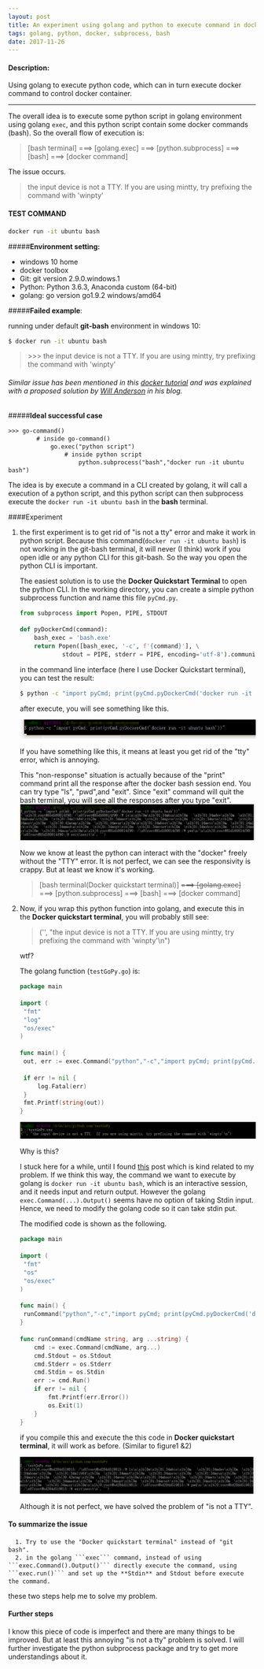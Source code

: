 ```yaml
---
layout: post
title: An experiment using golang and python to execute command in docker
tags: golang, python, docker, subprocess, bash
date: 2017-11-26
---
```


#### Description:

Using golang to execute python code, which can in turn execute docker command to control docker container.

<!--more-->

---

The overall idea is to execute some python script in golang environment using golang ```exec```, and this python script contain some docker commands (bash). So the overall flow of execution is:

> [bash terminal] ===> [golang.exec] ===> [python.subprocess] ===> [bash] ===> [docker command]

The issue occurs. 

> the input device is not a TTY.  If you are using mintty, try prefixing the command with 'winpty'

#### TEST COMMAND

```bash
docker run -it ubuntu bash
```

#####**Environment setting:**

- windows 10 home
- docker toolbox
- Git: git version 2.9.0.windows.1
- Python: Python 3.6.3, Anaconda custom (64-bit)
- golang: go version go1.9.2 windows/amd64

#####**Failed example**:

running under default **git-bash** environment in windows 10:

```bash
$ docker run -it ubuntu bash
```

> \>>> the input device is not a TTY.  If you are using mintty, try prefixing the command with 'winpty'

###### Similar issue has been mentioned in this [docker tutorial](https://bolcom.github.io/docker-for-testers/) and was explained with a proposed solution by [Will Anderson](http://willi.am/blog/2016/08/08/docker-for-windows-interactive-sessions-in-mintty-git-bash/) in his blog.

#####**Ideal successful case**

```
>>> go-command()
		# inside go-command()
			go.exec("python script")
				# inside python script
					python.subprocess("bash","docker run -it ubuntu bash")
```

The idea is by execute a command in a CLI created by golang, it will call a execution of a python script, and this python script can then subprocess execute the ```docker run -it ubuntu bash``` in the **bash** terminal.

####Experiment

1. the first experiment is to get rid of "is not a tty" error and make it work in python script.  Because this command(```docker run -it ubuntu bash```) is not working in the git-bash terminal, it will never (I think) work if you open idle or any python CLI for this git-bash. So the way you open the python CLI is important.

   The easiest solution is to use the **Docker Quickstart Terminal** to open the python CLI. In the working directory, you can create a simple python subprocess function and name this file ```pyCmd.py```.

   ```python
   from subprocess import Popen, PIPE, STDOUT

   def pyDockerCmd(command):
       bash_exec = 'bash.exe'
       return Popen([bash_exec, '-c', f'{command}'], \
               stdout = PIPE, stderr = PIPE, encoding='utf-8').communicate()
   ```

   in the command line interface (here I use Docker Quickstart terminal), you can test the result:

   ```bash
   $ python -c "import pyCmd; print(pyCmd.pyDockerCmd('docker run -it ubuntu bash'))"
   ```

   after execute, you will see something like this. 

   ![no response terminal](./image/2017-11-27-pyCmd-0.png)

   If you have something like this, it means at least you get rid of the "tty" error, which is annoying. 

   This "non-response" situation is actually because of the "print" command print all the response after the docker bash session end. You can try type "ls", "pwd",and "exit". Since "exit" command will quit the bash terminal, you will see all the responses after you type "exit".
   ![response terminal](./image/2017-11-27-pyCmd-1.png)

   Now we know at least the python can interact with the "docker" freely without the "TTY" error. It is not perfect, we can see the responsivity is crappy. But at least we know it's working.

   > [bash terminal(Docker quickstart terminal)] ~~===> [golang.exec]~~ ===> [python.subprocess] ===> [bash] ===> [docker command]

2. Now, if you wrap this python function into golang, and execute this in the **Docker quickstart terminal**, you will probably still see:

   > ('', "the input device is not a TTY.  If you are using mintty, try prefixing the command with 'winpty'\n")

   wtf?

   The golang function (```testGoPy.go```) is:

   ```go
   package main

   import (
   	"fmt"
   	"log"
   	"os/exec"
   )

   func main() {
   	out, err := exec.Command("python","-c","import pyCmd; print(pyCmd.pyDockerCmd('docker run -it ubuntu bash'))").Output()
   	
   	if err != nil {
   		log.Fatal(err)
   	}
   	fmt.Printf(string(out))
   }
   ```

   ![go terminal](./image/2017-11-27-pyCmd-2.png)

   Why is this?

   I stuck here for a while, until I found [this](https://stackoverflow.com/questions/30207035/golang-exec-command-read-std-input) post which is kind related to my problem. If we think this way, the command we want to execute by golang is ```docker run -it ubuntu bash```, which is an interactive session, and it needs input and return output. However the golang ```exec.Command(...).Output()``` seems have no option of taking Stdin input. Hence, we need to modify the golang code so it can take stdin put.

   The modified code is shown as the following.

   ```go
   package main

   import (
   	"fmt"
   	"os"
   	"os/exec"
   )

   func main() {
   	runCommand("python","-c","import pyCmd; print(pyCmd.pyDockerCmd('docker run -it ubuntu bash'))")
   }

   func runCommand(cmdName string, arg ...string) {
       cmd := exec.Command(cmdName, arg...)
       cmd.Stdout = os.Stdout
       cmd.Stderr = os.Stderr
       cmd.Stdin = os.Stdin
       err := cmd.Run()
       if err != nil {
           fmt.Printf(err.Error())
           os.Exit(1)
       }
   }
   ```

    if you compile this and execute the this code in **Docker quickstart terminal**, it will work as before. (Similar to figure1 &2)

   ![go terminal](./image/2017-11-27-pyCmd-3.png)

   Although it is not perfect, we have solved the problem of "is not a TTY".

#### To summarize the issue

      1. Try to use the "Docker quickstart terminal" instead of "git bash". 
      2. in the golang ```exec``` command, instead of using ```exec.Command().Output()``` directly execute the command, using ```exec.run()``` and set up the **Stdin** and Stdout before execute the command.

these two steps help me to solve my problem.

#### Further steps

I know this piece of code is imperfect and there are many things to be improved. But at least this annoying "is not a tty" problem is solved. I will further investigate the python subprocess package and try to get more understandings about it.




